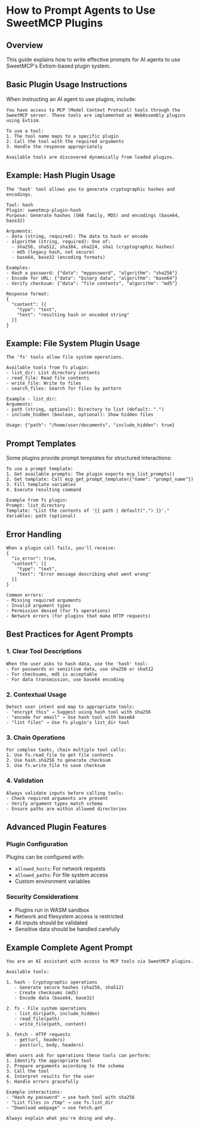 # How to Prompt Agents to Use SweetMCP Plugins

## Overview
This guide explains how to write effective prompts for AI agents to use SweetMCP's Extism-based plugin system.

## Basic Plugin Usage Instructions

When instructing an AI agent to use plugins, include:

```
You have access to MCP (Model Context Protocol) tools through the SweetMCP server. These tools are implemented as WebAssembly plugins using Extism.

To use a tool:
1. The tool name maps to a specific plugin
2. Call the tool with the required arguments
3. Handle the response appropriately

Available tools are discovered dynamically from loaded plugins.
```

## Example: Hash Plugin Usage

```
The 'hash' tool allows you to generate cryptographic hashes and encodings.

Tool: hash
Plugin: sweetmcp-plugin-hash
Purpose: Generate hashes (SHA family, MD5) and encodings (base64, base32)

Arguments:
- data (string, required): The data to hash or encode
- algorithm (string, required): One of:
  - sha256, sha512, sha384, sha224, sha1 (cryptographic hashes)
  - md5 (legacy hash, not secure)
  - base64, base32 (encoding formats)

Examples:
- Hash a password: {"data": "mypassword", "algorithm": "sha256"}
- Encode for URL: {"data": "binary data", "algorithm": "base64"}
- Verify checksum: {"data": "file contents", "algorithm": "md5"}

Response format:
{
  "content": [{
    "type": "text",
    "text": "resulting hash or encoded string"
  }]
}
```

## Example: File System Plugin Usage

```
The 'fs' tools allow file system operations.

Available tools from fs plugin:
- list_dir: List directory contents
- read_file: Read file contents
- write_file: Write to files
- search_files: Search for files by pattern

Example - list_dir:
Arguments:
- path (string, optional): Directory to list (default: ".")
- include_hidden (boolean, optional): Show hidden files

Usage: {"path": "/home/user/documents", "include_hidden": true}
```

## Prompt Templates

Some plugins provide prompt templates for structured interactions:

```
To use a prompt template:
1. Get available prompts: The plugin exports mcp_list_prompts()
2. Get template: Call mcp_get_prompt_template({"name": "prompt_name"})
3. Fill template variables
4. Execute resulting command

Example from fs plugin:
Prompt: list_directory
Template: "List the contents of '{{ path | default(".") }}'."
Variables: path (optional)
```

## Error Handling

```
When a plugin call fails, you'll receive:
{
  "is_error": true,
  "content": [{
    "type": "text",
    "text": "Error message describing what went wrong"
  }]
}

Common errors:
- Missing required arguments
- Invalid argument types
- Permission denied (for fs operations)
- Network errors (for plugins that make HTTP requests)
```

## Best Practices for Agent Prompts

### 1. Clear Tool Descriptions
```
When the user asks to hash data, use the 'hash' tool:
- For passwords or sensitive data, use sha256 or sha512
- For checksums, md5 is acceptable
- For data transmission, use base64 encoding
```

### 2. Contextual Usage
```
Detect user intent and map to appropriate tools:
- "encrypt this" → Suggest using hash tool with sha256
- "encode for email" → Use hash tool with base64
- "list files" → Use fs plugin's list_dir tool
```

### 3. Chain Operations
```
For complex tasks, chain multiple tool calls:
1. Use fs.read_file to get file contents
2. Use hash.sha256 to generate checksum
3. Use fs.write_file to save checksum
```

### 4. Validation
```
Always validate inputs before calling tools:
- Check required arguments are present
- Verify argument types match schema
- Ensure paths are within allowed directories
```

## Advanced Plugin Features

### Plugin Configuration
Plugins can be configured with:
- `allowed_hosts`: For network requests
- `allowed_paths`: For file system access
- Custom environment variables

### Security Considerations
- Plugins run in WASM sandbox
- Network and filesystem access is restricted
- All inputs should be validated
- Sensitive data should be handled carefully

## Example Complete Agent Prompt

```
You are an AI assistant with access to MCP tools via SweetMCP plugins.

Available tools:

1. hash - Cryptographic operations
   - Generate secure hashes (sha256, sha512)
   - Create checksums (md5)
   - Encode data (base64, base32)
   
2. fs - File system operations
   - list_dir(path, include_hidden)
   - read_file(path)
   - write_file(path, content)

3. fetch - HTTP requests
   - get(url, headers)
   - post(url, body, headers)

When users ask for operations these tools can perform:
1. Identify the appropriate tool
2. Prepare arguments according to the schema
3. Call the tool
4. Interpret results for the user
5. Handle errors gracefully

Example interactions:
- "Hash my password" → use hash tool with sha256
- "List files in /tmp" → use fs.list_dir
- "Download webpage" → use fetch.get

Always explain what you're doing and why.
```
